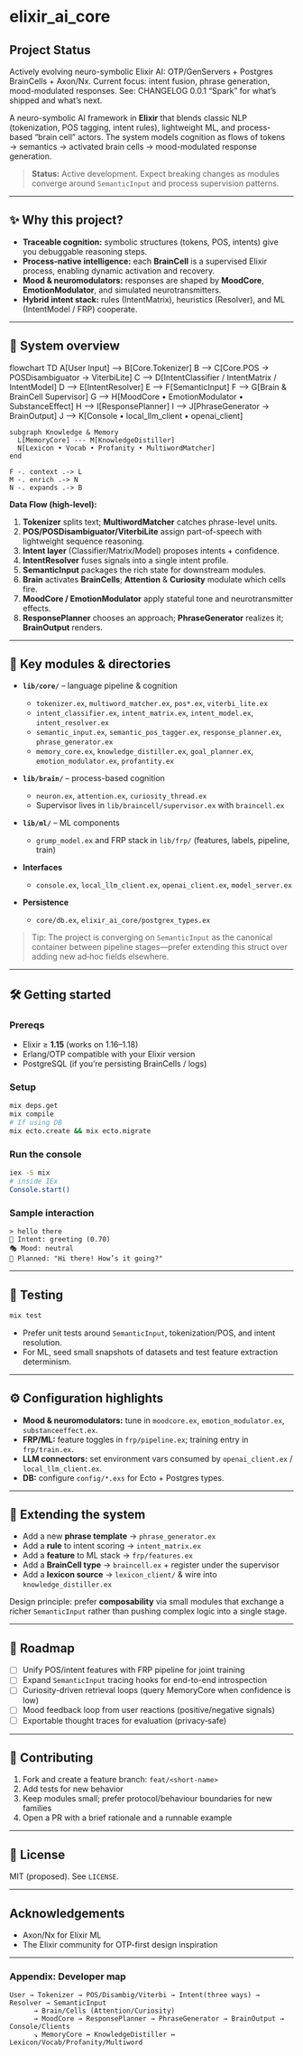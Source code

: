 # elixir\_ai\_core
## Project Status
Actively evolving neuro-symbolic Elixir AI: OTP/GenServers + Postgres BrainCells + Axon/Nx.
Current focus: intent fusion, phrase generation, mood-modulated responses.
See: CHANGELOG 0.0.1 “Spark” for what’s shipped and what’s next.

A neuro-symbolic AI framework in **Elixir** that blends classic NLP (tokenization, POS tagging, intent rules), lightweight ML, and process-based “brain cell” actors. The system models cognition as flows of tokens → semantics → activated brain cells → mood-modulated response generation.

> **Status:** Active development. Expect breaking changes as modules converge around `SemanticInput` and process supervision patterns.

---

## ✨ Why this project?

* **Traceable cognition:** symbolic structures (tokens, POS, intents) give you debuggable reasoning steps.
* **Process-native intelligence:** each **BrainCell** is a supervised Elixir process, enabling dynamic activation and recovery.
* **Mood & neuromodulators:** responses are shaped by **MoodCore**, **EmotionModulator**, and simulated neurotransmitters.
* **Hybrid intent stack:** rules (IntentMatrix), heuristics (Resolver), and ML (IntentModel / FRP) cooperate.

---

## 🔭 System overview


flowchart TD
    A[User Input] --> B[Core.Tokenizer]
    B --> C[Core.POS → POSDisambiguator → ViterbiLite]
    C --> D[IntentClassifier / IntentMatrix / IntentModel]
    D --> E[IntentResolver]
    E --> F[SemanticInput]
    F --> G[Brain & BrainCell Supervisor]
    G --> H[MoodCore • EmotionModulator • SubstanceEffect]
    H --> I[ResponsePlanner]
    I --> J[PhraseGenerator → BrainOutput]
    J --> K[Console • local_llm_client • openai_client]

    subgraph Knowledge & Memory
      L[MemoryCore] --- M[KnowledgeDistiller]
      N[Lexicon • Vocab • Profanity • MultiwordMatcher]
    end

    F -. context .-> L
    M -. enrich .-> N
    N -. expands .-> B


**Data Flow (high-level):**

1. **Tokenizer** splits text; **MultiwordMatcher** catches phrase-level units.
2. **POS/POSDisambiguator/ViterbiLite** assign part-of-speech with lightweight sequence reasoning.
3. **Intent layer** (Classifier/Matrix/Model) proposes intents + confidence.
4. **IntentResolver** fuses signals into a single intent profile.
5. **SemanticInput** packages the rich state for downstream modules.
6. **Brain** activates **BrainCells**; **Attention** & **Curiosity** modulate which cells fire.
7. **MoodCore / EmotionModulator** apply stateful tone and neurotransmitter effects.
8. **ResponsePlanner** chooses an approach; **PhraseGenerator** realizes it; **BrainOutput** renders.

---

## 🧱 Key modules & directories

* **`lib/core/`** – language pipeline & cognition

  * `tokenizer.ex`, `multiword_matcher.ex`, `pos*.ex`, `viterbi_lite.ex`
  * `intent_classifier.ex`, `intent_matrix.ex`, `intent_model.ex`, `intent_resolver.ex`
  * `semantic_input.ex`, `semantic_pos_tagger.ex`, `response_planner.ex`, `phrase_generator.ex`
  * `memory_core.ex`, `knowledge_distiller.ex`, `goal_planner.ex`, `emotion_modulator.ex`, `profantity.ex`
* **`lib/brain/`** – process-based cognition

  * `neuron.ex`, `attention.ex`, `curiosity_thread.ex`
  * Supervisor lives in `lib/braincell/supervisor.ex` with `braincell.ex`
* **`lib/ml/`** – ML components

  * `grump_model.ex` and FRP stack in `lib/frp/` (features, labels, pipeline, train)
* **Interfaces**

  * `console.ex`, `local_llm_client.ex`, `openai_client.ex`, `model_server.ex`
* **Persistence**

  * `core/db.ex`, `elixir_ai_core/postgrex_types.ex`

> Tip: The project is converging on `SemanticInput` as the canonical container between pipeline stages—prefer extending this struct over adding new ad‑hoc fields elsewhere.

---

## 🛠️ Getting started

### Prereqs

* Elixir ≥ **1.15** (works on 1.16–1.18)
* Erlang/OTP compatible with your Elixir version
* PostgreSQL (if you’re persisting BrainCells / logs)

### Setup

```bash
mix deps.get
mix compile
# If using DB
mix ecto.create && mix ecto.migrate
```

### Run the console

```bash
iex -S mix
# inside IEx
Console.start()
```

### Sample interaction

```text
> hello there
🧠 Intent: greeting (0.70)
🎭 Mood: neutral
💬 Planned: "Hi there! How’s it going?"
```

---

## 🧪 Testing

```bash
mix test
```

* Prefer unit tests around `SemanticInput`, tokenization/POS, and intent resolution.
* For ML, seed small snapshots of datasets and test feature extraction determinism.

---

## ⚙️ Configuration highlights

* **Mood & neuromodulators:** tune in `moodcore.ex`, `emotion_modulator.ex`, `substanceeffect.ex`.
* **FRP/ML:** feature toggles in `frp/pipeline.ex`; training entry in `frp/train.ex`.
* **LLM connectors:** set environment vars consumed by `openai_client.ex` / `local_llm_client.ex`.
* **DB:** configure `config/*.exs` for Ecto + Postgres types.

---

## 🧩 Extending the system

* Add a new **phrase template** → `phrase_generator.ex`
* Add a **rule** to intent scoring → `intent_matrix.ex`
* Add a **feature** to ML stack → `frp/features.ex`
* Add a **BrainCell type** → `braincell.ex` + register under the supervisor
* Add a **lexicon source** → `lexicon_client/` & wire into `knowledge_distiller.ex`

Design principle: prefer **composability** via small modules that exchange a richer `SemanticInput` rather than pushing complex logic into a single stage.

---

## 🔬 Roadmap

* [ ] Unify POS/intent features with FRP pipeline for joint training
* [ ] Expand `SemanticInput` tracing hooks for end-to-end introspection
* [ ] Curiosity-driven retrieval loops (query MemoryCore when confidence is low)
* [ ] Mood feedback loop from user reactions (positive/negative signals)
* [ ] Exportable thought traces for evaluation (privacy‑safe)

---

## 🤝 Contributing

1. Fork and create a feature branch: `feat/<short-name>`
2. Add tests for new behavior
3. Keep modules small; prefer protocol/behaviour boundaries for new families
4. Open a PR with a brief rationale and a runnable example

---

## 📜 License

MIT (proposed). See `LICENSE`.

---

## Acknowledgements

* Axon/Nx for Elixir ML
* The Elixir community for OTP-first design inspiration

---

### Appendix: Developer map

```text
User → Tokenizer → POS/Disambig/Viterbi → Intent(three ways) → Resolver → SemanticInput
      → Brain/Cells (Attention/Curiosity)
      → MoodCore → ResponsePlanner → PhraseGenerator → BrainOutput → Console/Clients
      ↘ MemoryCore ↔ KnowledgeDistiller ↔ Lexicon/Vocab/Profanity/Multiword
```
